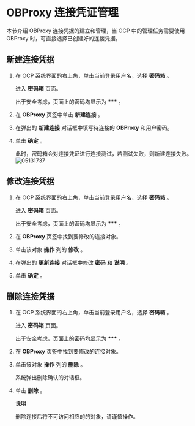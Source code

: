 OBProxy 连接凭证管理
===================================

本节介绍 OBProxy 连接凭据的建立和管理，当 OCP 中的管理任务需要使用 OBProxy 时，可直接选择已创建好的连接凭据。

**新建连接凭据**
-------------------------------

1. 在 OCP 系统界面的右上角，单击当前登录用户名，选择 **密码箱** 。

   进入 **密码箱** 页面。

   出于安全考虑，页面上的密码均显示为 **\*\*\*** 。


2. 在 **OBProxy** 页签中单击 **新建连接** 。



3. 在弹出的 **新建连接** 对话框中填写待连接的 **OBProxy** 和用户密码。



4. 单击 **确定** 。

   此时，密码箱会对连接凭证进行连接测试，若测试失败，则新建连接失败。![05131737](https://help-static-aliyun-doc.aliyuncs.com/assets/img/zh-CN/9713190261/p273478.png)





修改连接凭据
---------------------------

1. 在 OCP 系统界面的右上角，单击当前登录用户名，选择 **密码箱** 。

   进入 **密码箱** 页面。

   出于安全考虑，页面上的密码均显示为 **\*\*\*** 。


2. 在 **OBProxy** 页签中找到要修改的连接对象。



3. 单击该对象 **操作** 列的 **修改** 。



4. 在弹出的 **更新连接** 对话框中修改 **密码** 和 **说明** 。



5. 单击 **确定** 。






删除连接凭据
---------------------------

1. 在 OCP 系统界面的右上角，单击当前登录用户名，选择 **密码箱** 。

   进入 **密码箱** 页面。

   出于安全考虑，页面上的密码均显示为 **\*\*\*** 。


2. 在 **OBProxy** 页签中找到要修改的连接对象。



3. 单击该对象 **操作** 列的 **删除** 。

   系统弹出删除确认的对话框。


4. 单击 **删除** 。

   **说明**



   删除连接后将不可访问相应的的对象，请谨慎操作。
